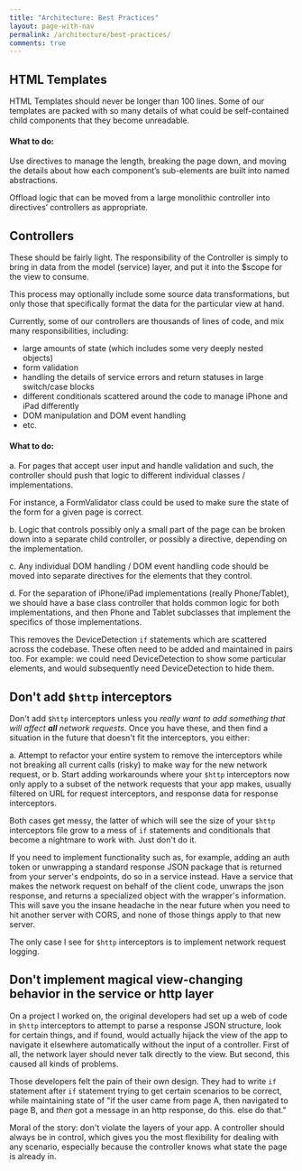 ```yaml
---
title: "Architecture: Best Practices"
layout: page-with-nav
permalink: /architecture/best-practices/
comments: true
---
```


## HTML Templates

HTML Templates should never be longer than 100 lines. Some of our templates are
packed with so many details of what could be self-contained child components
that they become unreadable.


#### What to do:

Use directives to manage the length, breaking the page down, and moving the 
details about how each component’s sub-elements are built into named
abstractions.

Offload logic that can be moved from a large monolithic controller into
directives’ controllers as appropriate.


## Controllers

These should be fairly light. The responsibility of the Controller is simply to
bring in data from the model (service) layer, and put it into the $scope for the
view to consume.

This process may optionally include some source data transformations, but
only those that specifically format the data for the particular view at hand.

Currently, some of our controllers are thousands of lines of code, and mix
many responsibilities, including:

- large amounts of state (which includes some very deeply nested objects)
- form validation
- handling the details of service errors and return statuses in large
  switch/case blocks
- different conditionals scattered around the code to manage iPhone and iPad
  differently
- DOM manipulation and DOM event handling
- etc.

#### What to do:

a. For pages that accept user input and handle validation and such, the
   controller should push that logic to different individual classes /
   implementations.

   For instance, a FormValidator class could be used to make sure the state of
   the form for a given page is correct.

b. Logic that controls possibly only a small part of the page can be broken
down into a separate child controller, or possibly a directive, depending on the
implementation.

c. Any individual DOM handling / DOM event handling code should be moved into
separate directives for the elements that they control.

d. For the separation of iPhone/iPad implementations (really Phone/Tablet), we
   should have a base class controller that holds common logic for both
   implementations, and then Phone and Tablet subclasses that implement the
   specifics of those implementations.

   This removes the DeviceDetection `if` statements which are scattered across
   the codebase. These often need to be added and maintained in pairs too. For
   example: we could need DeviceDetection to show some particular elements, and
   would subsequently need DeviceDetection to hide them.


## Don't add `$http` interceptors

Don't add `$http` interceptors unless you _really want to add something that
will affect **all** network requests_. Once you have these, and then find a
situation in the future that doesn't fit the interceptors, you either:

a. Attempt to refactor your entire system to remove the interceptors while not
   breaking all current calls (risky) to make way for the new network request,
   or
b. Start adding workarounds where your `$http` interceptors now only apply to a
   subset of the network requests that your app makes, usually filtered on URL
   for request interceptors, and response data for response interceptors.
   
Both cases get messy, the latter of which will see the size of your `$http`
interceptors file grow to a mess of `if` statements and conditionals that become
a nightmare to work with. Just don't do it. 

If you need to implement functionality such as, for example, adding an auth
token or unwrapping a standard response JSON package that is returned from your 
server's endpoints, do so in a service instead. Have a service that makes the 
network request on behalf of the client code, unwraps the json response, and 
returns a specialized object with the wrapper's information. This will save you 
the insane headache in the near future when you need to hit another server with
CORS, and none of those things apply to that new server.

The only case I see for `$http` interceptors is to implement network request 
logging.    



## Don't implement magical view-changing behavior in the service or http layer

On a project I worked on, the original developers had set up a web of code in 
`$http` interceptors to attempt to parse a response JSON structure, look for 
certain things, and if found, would actually hijack the view of the app to
navigate it elsewhere automatically without the input of a controller. First of
all, the network layer should never talk directly to the view. But second, this
caused all kinds of problems.

Those developers felt the pain of their own design. They had to write `if` 
statement after `if` statement trying to get certain scenarios to be correct,
while maintaining state of "if the user came from page A, then navigated to
page B, and *then* got a message in an http response, do this. else do that."

Moral of the story: don't violate the layers of your app. A controller should 
always be in control, which gives you the most flexibility for dealing with any
scenario, especially because the controller knows what state the page is already
in.